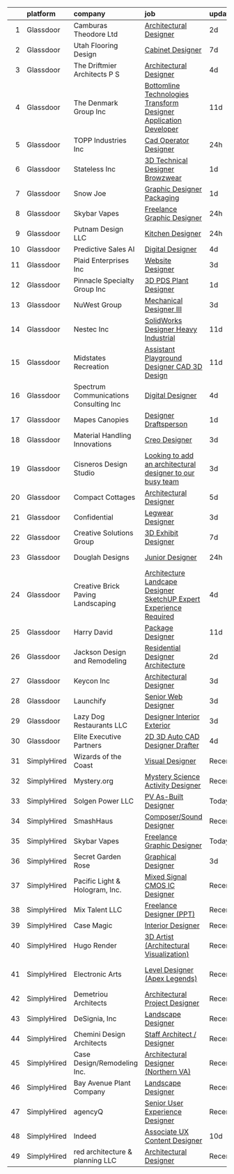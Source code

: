 

|    | platform    | company                                  | job                                                                                                                                                                                                                                                                                                                                                                                                                                                                                                                                                                                                                                                                                                                                                                                                                                                                                                                                                                                                                                                                                                           | update_time   | location           |
|---:|:------------|:-----------------------------------------|:--------------------------------------------------------------------------------------------------------------------------------------------------------------------------------------------------------------------------------------------------------------------------------------------------------------------------------------------------------------------------------------------------------------------------------------------------------------------------------------------------------------------------------------------------------------------------------------------------------------------------------------------------------------------------------------------------------------------------------------------------------------------------------------------------------------------------------------------------------------------------------------------------------------------------------------------------------------------------------------------------------------------------------------------------------------------------------------------------------------|:--------------|:-------------------|
|  1 | Glassdoor   | Camburas   Theodore  Ltd                 | [Architectural Designer](https://www.glassdoor.com/partner/jobListing.htm?pos=102&ao=1110586&s=58&guid=0000018175959fbda8fe6b17ebd812dc&src=GD_JOB_AD&t=SR&vt=w&ea=1&cs=1_65367000&cb=1655535149417&jobListingId=1007942077984&cpc=BA3C8678287BC57E&jrtk=3-0-1g5qpb7v0jm7e801-1g5qpb7vence3800-392c34b32dca021c--6NYlbfkN0DAwgduWqBP7ymGN-lTADpinz2i-23XbRAyg5ywqS-MDZOH5KRN50EgZP9PWaSsHFd-y9xRw7iPuAwOAxL9AsNUFx8_l_sOoE9kFEj7NsnzWXonGOg4PB6nQ-wIKKgcrp5eDmnihJx3ZfN0mYovwcGbLga6ESCXjwkWNUN84lARUFfgy7aYyMo7OVINRYdWKh2RFI_uai2TlHmDGX0Twqpw4MO8uKIahAz5RyH5pNSBJSdmWTszj8h0VMsbztDmCnAxsVPqGiQqSvF-9pylv5PDZGkN7Uj3i6HP_sykyCLtca318EkPi1urr_okzZdA0_mLnTKwBDHPMSbOHXKtbK6sWIlvF0XO6wheWYdXdn1WqjyT5mBNSyUY0VPZAx-BvQBNFGW_3ffkydpFcehLN451pKHYNEd8F32ZoDV_KP53Ab5zk8K9pZeKB06ZLME3xOsvF6hYGT1gzB27mrcQfCJ1T0GLBSMovH8d2Umv6cDp93AOwNC-M_C7243cxqa8ilM-h0Xo4Rw1XA%3D%3D)                                                                                                                                                                                                                                 | 2d            | Des Plaines, IL    |
|  2 | Glassdoor   | Utah Flooring   Design                   | [Cabinet Designer](https://www.glassdoor.com/partner/jobListing.htm?pos=105&ao=1110586&s=58&guid=0000018175959fbda8fe6b17ebd812dc&src=GD_JOB_AD&t=SR&vt=w&ea=1&cs=1_7a696e43&cb=1655535149417&jobListingId=1007932213767&cpc=084DC1FB85E2EACF&jrtk=3-0-1g5qpb7v0jm7e801-1g5qpb7vence3800-6a4ffba28466cf44--6NYlbfkN0B_lYXbcWVyRfqt-Hbra7A1LCYrGJB3Lu8U1kvcsnzP3fG3R5g2d2sNRf6vIElHxPsKyiBFSjvWo1iZNy3dh2VnINErMb1tILs8cPzElaYXMMmUnTtmLr5BvNd7JGG6yF-3jf_KUbY7Q2swzeAACOg8UKBrY0e4P0V-7NlzSqufw9OOgvQcwQia29_-gu1iKPvVQxzMLcVKMDvi8mZPSX7H_vrrf_ok3YxITh1CcsvRBE5xQFIvYb2h5Di9W24xrabItUE65L8xAxeASnTuJYeCqxbYXPDDsNdkDgK6w4DkMPaYziU7rIKduPZsyjsudlwYVz92ZjjXFr4G1Kfc0rHJw3-he3ejqmtiAK3tYZ0wmImHfV2P0gvJgmhhlerSS9V0q6qF1uFWPu2cIX2Tm-NqZJ9WI2SeMY4V-jUErFU0nmT5TrrNEF2GLm-6v_P2BokafgA8Hi655aIBvMKl95UYm7kPzPu8klWZ1_CZnNLBr8ejQgoTuy7wdXGwc2SaIWj2T2V8vv_b3A%3D%3D)                                                                                                                                                                                                                                       | 7d            | Midvale, UT        |
|  3 | Glassdoor   | The Driftmier Architects  P S            | [Architectural Designer](https://www.glassdoor.com/partner/jobListing.htm?pos=101&ao=1110586&s=58&guid=0000018175959fbda8fe6b17ebd812dc&src=GD_JOB_AD&t=SR&vt=w&ea=1&cs=1_fb3057c8&cb=1655535149417&jobListingId=1007936110856&cpc=93B0F4457F5CF523&jrtk=3-0-1g5qpb7v0jm7e801-1g5qpb7vence3800-92a901b93dd3d3ef--6NYlbfkN0CHpSnjIPxMtekS58WZl5Olhjo2iWL5RjE_Boe0ccr3FpZkwzxCry1aVd6RzlmrEiiQwKyvzbyN_NY_Mu4LboH6tTtjdkoHNm5Ih1Sv4d4r9oxBFeZX67pzhRlrxQutlo-ANs8jO-xyAoWmyOrXSPAUbW2yQRRmt0nF7MGHaBGsW7MN5PIW-j3nIfNMkYXX82P8cnmzuZJd5jBbD1YmjN_181JPjhK2fEiMKm9eQPk3COHYmaMU_hhZCIoCubPsqvDkAPlJHcKP8lsHMfOHJCKYqxXyAEQt-amcPRKMHoio-RJ1YGNMkTE_mc7GzVzPtQhjjzpimkdy0wwXjDq7e8IQ7agAeiPgKbA8TV0Hp601HsN5Qawf_4s2gJsRNpJnL9VlxC52Ub0WnKeBbiBmIhSdaiwH6_v0TGRkjebQQeKgthED-eJD5iK9kxV45pjrFMQnLf5DhYpnajyN0oe1h5BLsgHB9Vcbg6c4vQfVyHpHBqtWFDObD4Odp5IsUtAmKgipSOcR2M6Siw%3D%3D)                                                                                                                                                                                                                                 | 4d            | Redmond, WA        |
|  4 | Glassdoor   | The Denmark Group  Inc                   | [ Bottomline Technologies Transform Designer Application Developer ](https://www.glassdoor.com/partner/jobListing.htm?pos=111&ao=1110586&s=58&guid=0000018175959fbda8fe6b17ebd812dc&src=GD_JOB_AD&t=SR&vt=w&ea=1&cs=1_5cf333b5&cb=1655535149418&jobListingId=1007920677812&cpc=F7BD8DA794B5A532&jrtk=3-0-1g5qpb7v0jm7e801-1g5qpb7vence3800-c9509fc5d067a275--6NYlbfkN0CnvnrZV6i1JGX1yqycrBVKxG_QbmFGo1hJvaAPDrdCVTET5rWUgFWpZGgoZc06_HNnY7hdT5y1kDU_dzPnswIN34pdZNgNK1ilmmQcF4UlgBkJtOJXqS4SHehDpnMOgd-7-BM4x5-4Lwr_f_7lGtzLgqaA8CJxUoK7HXFt460O2Himc83l5I4fCMyIzzRDPz3kW1ZMU57VW7oLXqzGgX3RMSuQev00BbHNHg44G0hAqTbL6jMFRY4z-9NBz3NVM-4PaYN63CyZNYFQFeFcmqvXCm2zp64Q8AViPN3JtfjwJGZEw9gbM444ITpeIuHStYe849HnRmJlS-LE8imhwNUJ7ZvP_NPcjU0YbxelyoWLtQAcNphY5nKMw-HCJA4OC4xzd-f06SrPZb9oK-6cF8Y3t7fiTBSkY7WRudFx5FWSQBaKPxPLYeISqTibFP6TAXs5kn3bJTmDXZS7Gi68BqU50uwf6RoKNDTakoRh1Q6rsVJbPLxnpd35-fxUVeyi7XrKimLv2fnINi5FSqySfrSD8HRwiOoBTfymy8OYOkG9FInABffobth5XBhUnkpQbuQ%3D)                                                                                                                                   | 11d           | Remote             |
|  5 | Glassdoor   | TOPP Industries  Inc                     | [Cad Operator Designer](https://www.glassdoor.com/partner/jobListing.htm?pos=117&ao=1110586&s=58&guid=0000018175959fbda8fe6b17ebd812dc&src=GD_JOB_AD&t=SR&vt=w&ea=1&cs=1_56e94971&cb=1655535149419&jobListingId=1007947439581&cpc=CBD165E99C37F1D2&jrtk=3-0-1g5qpb7v0jm7e801-1g5qpb7vence3800-8af6d71867c88651--6NYlbfkN0D0ZqxdZg2TwcIemQ4yr89eGinLCR7bn2QHXosobzuZILYhBVflX-AS8QRLINQhSDG0XwAq7b3_JkHYj5YHl6NYHYg2gf2w4AoMVpKE_28cvkhJKcCSR9NECCkZIIk5Z8cLJFA303cmBCC7FwajnUF4DCX-A5ZtKszOaxUI1ioWsRDFIMngTc92LFL-PmfSFV5M-etrgvnSlAqYVdixqGm9zdlAakqLhLP-eDeuReK6ZpOOuhYDTB-WIje8UBizc9CXVx-Tq6dPXhrcMHE3eUqDLGXVLqjqC6JpExklLZQRal5UXscB4ftMfhViZZofTJ3QG6A45koZtu1EPhHKgxbEB70lFHcRu1Cio8dCSCnYh_xuTIXEWycFA1RF2W-yQEPSCUkbDs9iRNXi1hk56ijxwA5csTF0795OZmzazOR3EoPJmtwpWV9JLTp_1WqmHavPhiusZNnJoQY7ZP2IQ3_3olG0Ss_QNVipLIf2ktkkoqRXXprJXEsg9Yabq7Lhpm77nJI7tr7aAg%3D%3D)                                                                                                                                                                                                                                  | 24h           | Rochester, IN      |
|  6 | Glassdoor   | Stateless Inc                            | [3D Technical Designer  Browzwear ](https://www.glassdoor.com/partner/jobListing.htm?pos=119&ao=1110586&s=58&guid=0000018175959fbda8fe6b17ebd812dc&src=GD_JOB_AD&t=SR&vt=w&ea=1&cs=1_e6e4984d&cb=1655535149420&jobListingId=1007944586616&cpc=14D5209370AEC984&jrtk=3-0-1g5qpb7v0jm7e801-1g5qpb7vence3800-d92c17cf4d9f129f--6NYlbfkN0CMcCXJT0p_ILdaQUIJ0-QQ2_CBConMKszWTsGK5uvI4353MWyOs2yQnOr-BO7R0OdsV-2uWtxKNRcQOIisj4KaKx00A0lKRhJPcNQ2V8uBWaeRAsvkgoctLAWBl_74iXVjRuoS-wp-WJ8tnFC0ceYmcTlksXapOFD465wUOEqag_67zJiey7_Y2YzBIvILtypMwmp76lx6Fj6k1x9_J-ZUbUnxtoE1KF6sHt684tm06c9yLn97ZE6DhmeU6VHs3P8xLLtC3Laopb4r1mULwGDXeIS8n4FmEzMUx01pyF2KzUx8XZUUaEXHbEgA0NZ1eP1p85tcZ-JeWQMThRANiYyAmk3fJgfWCyY7d-rSIgSboK9JGyKSXNo_G4mqpTmwCDIszU_MKQPb4pZj77U3Q4U8Ez8dAlF_1p09kO_QXkTreOXzbs56biTz26iHg-6xeSdM3tNamDvN1PZo8u6ENBQ_063vM-gAJQXy8UUA3Z-mp2haRQJ6arLmRbMXY1t7onF7vx9WHPgJBQ%3D%3D)                                                                                                                                                                                                                      | 1d            | New York, NY       |
|  7 | Glassdoor   | Snow Joe                                 | [Graphic Designer  Packaging   ](https://www.glassdoor.com/partner/jobListing.htm?pos=124&ao=1110586&s=58&guid=0000018175959fbda8fe6b17ebd812dc&src=GD_JOB_AD&t=SR&vt=w&cs=1_4fa9e952&cb=1655535149420&jobListingId=1007945537238&cpc=88FE657033F128A5&jrtk=3-0-1g5qpb7v0jm7e801-1g5qpb7vence3800-e08c966617f54369--6NYlbfkN0API7c6ipb5a-SpimxLJwy47ByrdPU-b9RqCRVfhpWhTrr9b74dt58mfTG5jxvYLwqNjjwanPQep2Iqf7gD8p8T9GkhJAK9ZfyMUMNbLJStznARDgibL2AdwB8Zg1RZXPxlFjcQAehalT9SJ58-56nvNdvZOK9fY7cYDAiwvttcpOdMcAR4jWv_IMPx3mICT_sGMsOQdLA7yux-fa2RYx-QxDT-Z6hzsqx-CN_r7XufR2wHCuJ8_AdQxohXhrq-FyiFPlzrHOnFv6qCEb2lNzDd3525iCQ1W_opz7Nnz4h4neDN3gxR4qNUhseveVSjiWCJ_ytVx0FszddHpih8QhRngo0788zyTnZ44QGcnPAsobyFUml--7YBb5M0nugKwl1EI5TlbCKdIK_-iUgZjI-_OkNnyFcti8klQIHLF2hVdxGDBX-iqbzIGuTgGtYW-AeVQ7oK4rg3rxWsOSMbbOE68BBu4qakUVFwciCLiuYH1QLsgBn5Vv3BS8jpSOWrEqUqno4cc4vPv_kFDyn3yHX_NgOaFxxxdmpvBGiXKYcI5A%3D%3D)                                                                                                                                                                                              | 1d            | Hoboken, NJ        |
|  8 | Glassdoor   | Skybar Vapes                             | [Freelance Graphic Designer](https://www.glassdoor.com/partner/jobListing.htm?pos=130&ao=1110586&s=58&guid=0000018175959fbda8fe6b17ebd812dc&src=GD_JOB_AD&t=SR&vt=w&ea=1&cs=1_7cd12747&cb=1655535149421&jobListingId=1007948284391&cpc=A0032DE20586B9BD&jrtk=3-0-1g5qpb7v0jm7e801-1g5qpb7vence3800-57f7afc741dfe787--6NYlbfkN0CHpSnjIPxMtekS58WZl5Olhjo2iWL5RjE_Boe0ccr3FrdQcWsIa6cPpDX8CodFmSEwS3vkOcXe-FLj_3SaI84BhLpukB3UvNR0aZbE3GIGxGajYkm8atln_tPVdOYF8cNK-pIO4Genp2pcDZMHKjSvIoJSFerq_SwkMISZD4sIFe6UhhMkVgT7gZJ0tzJ2iJ6DHpLQPvoxIr2u3wuqS9wJmKq0xtR_yvk_VxbyxhlIL8i6SfoafN22tEFqV2LbpVlt29-Vr0iY9buESjQI9nkSaK48IfEp10vlYmUcfORt0J71t0NP1KM--515zOoxb5jfNcM2Cu8p5PL2AYNUQVQjx8CFGatLMPQutStuhOeMAw2EBzQ0FDVLchRg9C_aQB_W5up7eaFSYN-G0jsoaXS1feFAH2QJyCC2i_ov63MbDxOOxzcbtqyRwn1cq5-RoQ8EXWlftphq4JZcaBlWzQeX0QSuNy4hC3kIc-vsC2tpJYDs5CWiiJAmsuFgYNGRJIM%3D)                                                                                                                                                                                                                                           | 24h           | Remote             |
|  9 | Glassdoor   | Putnam Design  LLC                       | [Kitchen Designer](https://www.glassdoor.com/partner/jobListing.htm?pos=114&ao=1110586&s=58&guid=0000018175959fbda8fe6b17ebd812dc&src=GD_JOB_AD&t=SR&vt=w&ea=1&cs=1_bb646eef&cb=1655535149419&jobListingId=1007947573336&cpc=A4C1E4276E693E09&jrtk=3-0-1g5qpb7v0jm7e801-1g5qpb7vence3800-45b89db530ef2747--6NYlbfkN0D4nuovUOU2dPryPr7-xanE7ZFWASvaSyNm3BqXIbrO0ocxRZDVxn-Mk1K4YV8rLKs1ib1NNoDzLn4s_SMSfQ9YWm-OPunlnT2UejUKeCrVaauNd-7Gcw-GZ8sODL9unpYbzYMe34fD30nBCcvTZbEIpc-dDV8JyT9jr7bA02Y_dbEo6CX_pCheC5I-TPgBgT9sl4nchVdXqpoV5JCDjhfqYB6C5H_s8fxJYHRARCRtEy4JLzTq7QQWKCAvV5pRhDDOsRvODvtYyzLt2qckd_48BsGJcH3KPMAEt-QdW9fEqQjK4ptIazJ6KZKsr2gFdnh8gpt1jr9SpMFuKNaKWCILvpuYuz90Zaf_cSWsAh8m_V5fhmUNMBFB9GVMTLx52C2eIyzuoKkoq1eBrqNb_YX0gcivcPm1QMalfSRj94te0BZt0WgwsyfWetw4utIhqaXiv_l4sCzZ4LxZm2Bt4STInG6Oq0ZUU7tiYU-5-igYyd6bK41y4JCs75SjGpLbEZanU4_DoeWZew%3D%3D)                                                                                                                                                                                                                                       | 24h           | Greenwich, CT      |
| 10 | Glassdoor   | Predictive Sales AI                      | [Digital Designer](https://www.glassdoor.com/partner/jobListing.htm?pos=112&ao=1110586&s=58&guid=0000018175959fbda8fe6b17ebd812dc&src=GD_JOB_AD&t=SR&vt=w&cs=1_0a761304&cb=1655535149418&jobListingId=1007936109806&cpc=ED5DFE76174CF26A&jrtk=3-0-1g5qpb7v0jm7e801-1g5qpb7vence3800-3d7d0082209389be--6NYlbfkN0CEimXm1CJh_E-tHvxPbgZMcbhx6cgdIq9Pr1R0rMl3sU3PcKky83nFlr7_-N0QMhZoM8KMwa9VSysUJR9MsQy4DZHjAFSZQcPOsxHovme5KBYSach_Q4wWwPlcvZ1qda028uxgHzlNO-Igyq-aPdhIMpP8eep6xW37Zvftt03Hl7StxY5E6jnpkGIaT3HD1xVIC9w73mNDgvhfd4DaexbzuDTtl-9fh7Ti9QqI7ff9oRTn_9Dqf2bfc4ExXiiQ41mX94R1vtIDODly4LeCoW4sCHIiLeuNHiOQ0CProsYFC2lD5nqdL3B8KfJe3U8d88LpUmGreGj0Izs6AJxjSd8ztz4V9K1bmYd6ufy_2-3pAp7uDs1q7-RRyqNxS4FN1gVo1gej3Uw-oTzToh03K7BMEOkeedG2noXrAQZ-JeK8rVX6zbAbWr6fkkPEjYfhXRUyLJDZwufvLmFNjn3Yg4-gsAK1cdXUKERF_98xcOh_DsUfNcAEQMCTNU5KlgaLsgqEm-nGj7Wb-ZCryRHGknefplEco6IEw1OTTTKYSd3jXaAKLvhTQIpyHS3QMw4UMp1NE0IBduCKBg%3D%3D)                                                                                                                                                                            | 4d            | Chicago, IL        |
| 11 | Glassdoor   | Plaid Enterprises  Inc                   | [Website Designer](https://www.glassdoor.com/partner/jobListing.htm?pos=127&ao=1110586&s=58&guid=0000018175959fbda8fe6b17ebd812dc&src=GD_JOB_AD&t=SR&vt=w&ea=1&cs=1_3c4c553b&cb=1655535149421&jobListingId=1007939251844&cpc=292986E5893862A2&jrtk=3-0-1g5qpb7v0jm7e801-1g5qpb7vence3800-5664f235d8bcc9c8--6NYlbfkN0CerEF43NvSmNKobIBw0nTZOkYDHcKNWop8bxfdmh1mR3U8H1EiJnXaJn9Fxf1wmmd0n2hUntiQjq4-lSuZh_vVkRgv6ERq2SDToJBO5OjqiRHPS5gO8WoUD9FdC_-vGUBrnZGZ0dlvt-M-qn-urpxnLUjBFJwPbPQpV57GYUc6IAlNDTG6lKNPyDQM29rmQtkibneYOGHN6M1SI4i9juVVI-lz5X0m-XvtDFjyGC-BJlAt0LzHvBDVxSWDNFWaInDqeRvVxBVEA1m8JC8SGg-otZzT5VM41wE20rckvNhCF6tPPsrB2k9DGY_gNPljCik_FFGvrL9fv61QmpjvTLuBZOjaLsY362qnavG17_LfAnQsOMBG65BmPK39Vwu8h5IUkNqhJSquBYseol1A2V9vbF32h11m-7knGFU9nM2RgZQbaBXqGqXKZ4Ll3Mva8DAba0igtghpWnPyym6dgsmW4RUTUf0XFKiKpZfSiP5HJLUHMaxYWMc9NJy-J0m7Fr4c-WXlcAOPow%3D%3D)                                                                                                                                                                                                                                       | 3d            | Norcross, GA       |
| 12 | Glassdoor   | Pinnacle Specialty Group  Inc            | [3D PDS Plant Designer](https://www.glassdoor.com/partner/jobListing.htm?pos=109&ao=1110586&s=58&guid=0000018175959fbda8fe6b17ebd812dc&src=GD_JOB_AD&t=SR&vt=w&ea=1&cs=1_ea7d9ebb&cb=1655535149418&jobListingId=1007944547138&cpc=E8D5F41151D68237&jrtk=3-0-1g5qpb7v0jm7e801-1g5qpb7vence3800-5ba45d068aafb170--6NYlbfkN0AvKOmg-5NqYhHLmDu_7Pjxq7vyl5WZkAzYueW6PgEnHN088J39WpvCst9TlHOmuPd8KwreeABQuXWrczffvqlZY8YBgPdDlPSXz50C1ACVa1OdiZHyW_BiZW-yXguVO-GxxfakGfRk2qFjegM2nV5BHcMCjZcHVdvSr8WdFs7nzfjkJVdp0fqD78gaB9MlxW4GMHVTo25XBZ9nJ5P6zt4NO3vKpj-3nntshSZs8zYfy4m0mvqz-2lu8pyL16fTT1zUwN67CSDw2tEykcfKaAGSrTHxpEQKQ6ywc0jq8oR7uE9W41xCP6KOnzDg4wAlQDDGgsROZWYCZUy2yah61ET0Qi7i8dQiWyruTRXeDyXx9i-30cqXU6voErG7q19VO1qLGx1Er4_WmZXOcRWl-6t1Xsxc324uFRnFcPYP5Mi1-DBeClW-hs1jdnCO0oNQhaix5EiTcfI0o_SPEZ-RF1HUgAxUKf6wJNL7V0abwkepER--4p-TqVDh9Fnaze7VoGnKstgOCvrBfeVXgeUPOAVr)                                                                                                                                                                                                                              | 1d            | Aiken, SC          |
| 13 | Glassdoor   | NuWest Group                             | [Mechanical Designer III](https://www.glassdoor.com/partner/jobListing.htm?pos=128&ao=1110586&s=58&guid=0000018175959fbda8fe6b17ebd812dc&src=GD_JOB_AD&t=SR&vt=w&ea=1&cs=1_b9910594&cb=1655535149421&jobListingId=1007940233158&cpc=66EACBD3E279A8FF&jrtk=3-0-1g5qpb7v0jm7e801-1g5qpb7vence3800-c201a013a4f00a04--6NYlbfkN0DWCPMblvXmg65e051I_4RS2vwM3HfOIbdzHgj0Ry8eUV_O7o_83HMwD1GAIR7L9KooDpfBwB8SJ4gY6z_WF_COE76GDszaIl1rNFxLqqhdoqD97R5AcGmGOnFttuUy9SAsJ7VvS2iLj5lv1Q_Pn984GjNdiZ2rVcCfxAlnSyYF4KaV-8uPCGqjgOZznYWHUjLxaHQQuukvmGEkic4mGBqWxzlh3Jc-pWtMUACG9BdOt3dxXV_6AnrOlI-5dBTUgUSmypb_Zm-Y_F0EA-eqWzKc7h-oHyk6potmOHi5TnwYQP2IUo-STa6l4bUjyLESFY93NfEQeVB0N8KPswcdhMnH8QuWWYGEP5NuE4GFNvF-zm5CJ-aXQ15AbV45Ybd_QpaOMtcT5r6a0XoZ5FB8XH_ExW4vuGgewLcm1SOa97ncL3vWmo0YrMmDRy13TGEV6Kq6OwpprBkNeijsFI6Z02H9izbDwl39urvN9FiGgKAofDsHjnU5aTTevmQoayzAnz0SdORe-Vt0GPYcvYlNMbsa)                                                                                                                                                                                                                            | 3d            | Merritt Island, FL |
| 14 | Glassdoor   | Nestec Inc                               | [SolidWorks Designer   Heavy Industrial](https://www.glassdoor.com/partner/jobListing.htm?pos=103&ao=1110586&s=58&guid=0000018175959fbda8fe6b17ebd812dc&src=GD_JOB_AD&t=SR&vt=w&ea=1&cs=1_c2d18a96&cb=1655535149417&jobListingId=1007921970542&cpc=A76117BBBA89076E&jrtk=3-0-1g5qpb7v0jm7e801-1g5qpb7vence3800-804b0c5fbf2a0c3e--6NYlbfkN0CdcVd3SDA1nO7RkKTAACmPV4xEt72Vls8LI2dqcgyOeEeVurxOhNiKvFIPECYbE8OJLSGAZfjuFo8_fRqN114f9ht3jHHBHCgz80bXyqiuPd_6O0GawmrejvTjDonGTbN_7XSVoSw0yoe1Ygcr5gNwZZwqTs4V-hOzugRthn3xeilj_mucTfJ8SJwmAT-5hwWmBfKkKEif31140K0_DQCNijj_gwrxQc8I5vNOHg6D8hVbh-sjwZntI4y5XfAkNPbBn5HstOG5A4F01QmDNFrWO7zrz2PpKA6XBluYS63az_isMHeGgWauEBQ1wqGkiUhwM1KcDEg0bmSFzsJi4FkAkWNsfiyQbpN9duAynASLZcy2VQ7J4im_d3CXMFybzqfVyaRplK6ilgCTiY68yNRB1ucQYtBwELfH6i6Kq_7NkcFO5oquTi5h0Gf7W07xH2IGL3MMOpoYrg-WmrAAgEOFxWpVVJpest9OL201kp31Obwlrm8L7RYvW_whUODMyCac6SnXgixbpSEP_KmIedTm-w7R3B_aCcU%3D)                                                                                                                                                                                               | 11d           | Pen Argyl, PA      |
| 15 | Glassdoor   | Midstates Recreation                     | [Assistant Playground Designer   CAD   3D Design](https://www.glassdoor.com/partner/jobListing.htm?pos=104&ao=1110586&s=58&guid=0000018175959fbda8fe6b17ebd812dc&src=GD_JOB_AD&t=SR&vt=w&ea=1&cs=1_ca89ba7a&cb=1655535149417&jobListingId=1007920743945&cpc=8B05A11E7619D7A1&jrtk=3-0-1g5qpb7v0jm7e801-1g5qpb7vence3800-0d423f352f102f92--6NYlbfkN0Af7IH--f52cTUDwFMUanxXcd3NiV5wYJyzlyk1G5yRERPjkIYljGfhU7jo1G3fwEPUK7Mnz_zDJAuySo4XfeQ9-Xz6yiZ00KBTEVAyFhbC8CpUzKzPTnkDgxbZdx56k-BlwQjgGOLMojspZSbpKUnIxWnvQCwMRQw7fX0ZLIbcGx8twLpiVLhPA5EmtqzB6Pyr3Gb-gVisqymnjLk4cE4LnbC-MdhjMYTulrnWFvaRRF-jmMQrFm1GIpOcgHT5Vw9F7ImPIlPeR5TaXvdxxtvO62IIH6YqdS1gBvvhEVUgSvkwx19Uh06v0WMy1QoAdb7-QI8nmqHLe1u7JOr1oERjOhW2oU5S41pnv74Pk3_phjXjlvYh-dvWRcAZFV8m-v1yKZLqxL0qeZ-IBFlyYxCgJXF3nZB1ilZDrq_3iyiiqbl8MI6SlFOXfrkTh6-pvkUDfcdAa-sN-nlKwkFiOPQtD8aePKaYiiXj0XsBPrhdZwmWh1quVxH5yhgFOvP5Il9mfQWdAXeCIsyYlb5mbH6-0z9L0gINz0I%3D)                                                                                                                                                                                      | 11d           | Pataskala, OH      |
| 16 | Glassdoor   | Spectrum Communications   Consulting Inc | [Digital Designer](https://www.glassdoor.com/partner/jobListing.htm?pos=126&ao=1110586&s=58&guid=0000018175959fbda8fe6b17ebd812dc&src=GD_JOB_AD&t=SR&vt=w&cs=1_ae479947&cb=1655535149421&jobListingId=1007936882470&cpc=8C7EDB9C3100EB8F&jrtk=3-0-1g5qpb7v0jm7e801-1g5qpb7vence3800-0efd128eb5aed8e0--6NYlbfkN0CEimXm1CJh_E-tHvxPbgZMcbhx6cgdIq9Pr1R0rMl3sU3PcKky83nF7xSMo3nddOn7Ezk0R5wq0xRM4P4Wqw20NJNt1myi9vhduCMlk8eS9Q-2pR7e426Bhv408jU6dwqXU19OX7GZL9-fzLcpxPjkOCfuAbN15nTcseGdJkcZ3XbWz2mdqVvOuzz25VFISDdtwFox1iIIfzf4WdQNuCPGolTw9R2wnuMcIvBxm-ZugQilmTD11H7JzJp2jc1y2dzcWnufFdqqkGI-6fyjJcN1WARboO0Br_3PoyxX6CtpgBphCgvVr18Nvv3TcsBwzWGSCGcwfp48byutxDfj9it5OswR7BuzXqazGOYwPbX3rtN8UjgTxI1vaHPCBU8_hqQUWBYsUacse12qOEkxmTUKmO2iyMtJyu9p5G61eZx9SCZVsnoP9hF0BVDKe-YAwBwo_n0vo1GdZkINLj2ZXoPVtfVaZFhlQy5P2Zlgq6JW4MUXfeASLPQnEPXMFpGnN2GFnJqoXJlM_g%3D%3D)                                                                                                                                                                                                                                            | 4d            | Chicago, IL        |
| 17 | Glassdoor   | Mapes Canopies                           | [Designer Draftsperson](https://www.glassdoor.com/partner/jobListing.htm?pos=129&ao=1110586&s=58&guid=0000018175959fbda8fe6b17ebd812dc&src=GD_JOB_AD&t=SR&vt=w&ea=1&cs=1_c1f77675&cb=1655535149421&jobListingId=1007944863813&cpc=07E115E50C044AB0&jrtk=3-0-1g5qpb7v0jm7e801-1g5qpb7vence3800-1f0713825f81d8b0--6NYlbfkN0C2SVAOpOeIWQkPp9EeCSLxTLheLRty2uanDx8E9nXZ3mMSUdBgMf7rdCPWdzUto9XUQidwjGdLG0OOswx3Qp6B6cZeRVbfUiGOGZznVIJ5EaxdbvmFBJ7lY_ZvT3-Mt4hmf3PW8xn2FzBy2rlMt8kUax0uZf7WY9H-N0L72ebvdL9Y-eRCf37kKzgXFKtnvf20NUnl0PnHtB6LZ8565y5r2W76SSmJ4BvJFbRoYXuBANJEMoXsNSOZZlfTwSTjHBUfAKjQ0QioVDtzru92QhCdkA74ad-jaz_iCqxoJMUZ1xTCiW95Ju01gDkWm13eapATi48sXABbRfXElPwZu1rwU5LDDLxt5JHiJjfRbSAzJhrBIWLjq9yw_OFNxAkTe6nioDVtGcA0t9WxY5JMprL7KCbJ3G4GXU2b144_pryjJwtux5pS6w4Pw48i8vyHmQSiTke_km5Yc3zWG7S5Bu_zBGeIQaSiVEaRZow054IeoyI9Gku2Zt3_Xbvbvz7Hxa_eo5oRYIF_TQ%3D%3D)                                                                                                                                                                                                                                  | 1d            | Lincoln, NE        |
| 18 | Glassdoor   | Material Handling Innovations            | [Creo Designer](https://www.glassdoor.com/partner/jobListing.htm?pos=106&ao=1110586&s=58&guid=0000018175959fbda8fe6b17ebd812dc&src=GD_JOB_AD&t=SR&vt=w&ea=1&cs=1_b1db61df&cb=1655535149418&jobListingId=1007939619602&cpc=7727F3A772A9F19C&jrtk=3-0-1g5qpb7v0jm7e801-1g5qpb7vence3800-8943c151b4051700--6NYlbfkN0BCBVRfw33a18o1oVaPy0oz7XVRAtbq2F2GZ1ntk3dKicRisQg5kIsMUmNIr26wOv3P2MzfEoXdnVia3GJ9mPzZQUOz0RDyglRtdvjmkwKBcAZSm6s0nqlIWSuB8n74gRj3wCFmomsjRGnRyCWs_MrDQsNNCyquIPyep5ZORQO1Y4-MdVmnhVlOFd5kKcmY6KQZ2drBdP6F5Ito1DA5c0xuCFjzPrcogHvi2PyAdCBBcJKCRaq6vjZSr-z6HUrLMjhVuEl6CNmulwZg2wxE9CdH_X0AUQeTuGfEXI5krZOAQS7S7hnfpbZdTgZVYtHp2ngjClXXVOgucEm7L_81KL9Fo02MxbUcrQjLAOmVSqYjEFmwkjV5ig3NqfXKzObtreyevLKCH3u-XbR7irQr5VHGym8514XgKWOoYENyRQxjp9xkv_8HyJ54ngRAFIhXmLWGu8S8rL8KRTXtUD1FbjB-sdXmbUrc8wvnRc9XgihPOw0-uZa73akd6Q9vRnPJ-ic%3D)                                                                                                                                                                                                                                                        | 3d            | Des Moines, IA     |
| 19 | Glassdoor   | Cisneros Design Studio                   | [Looking to add an architectural designer to our busy team](https://www.glassdoor.com/partner/jobListing.htm?pos=110&ao=1110586&s=58&guid=0000018175959fbda8fe6b17ebd812dc&src=GD_JOB_AD&t=SR&vt=w&ea=1&cs=1_4414248f&cb=1655535149418&jobListingId=1007939253989&cpc=7B55E3DABFA2D45C&jrtk=3-0-1g5qpb7v0jm7e801-1g5qpb7vence3800-a391309aade3dc3b--6NYlbfkN0ACTeRvGRFS6hadW-07x_K1RnsIE8OdH4tufuZ5eRAiXtw4liyTMXhhJXibBYfkiKI8vwROjec9CtF5ThHkpqd-BWl7NWoz38w1gTDWVP24IaI4z9ypadLSwxkazeIRgy5xdCBajOlxOlkxXtOTRZBeGmkijWJTJuaAjAXHQ-C-T75CZNTapDwntsp7hZrjXZO9AQQFv9bIaXIq37nAKLKGgYMG7tMzBpQ1fP_GNX6zCjVxjqsDgtwAyXtz1hAVL848-7eddf-CyxrQL8ZY-zPBnVWUl9stPLk8tG1zOxLs6bYZNjhHvk3M3VGMU0lBZFkNoIpb69VIkr8N8vhZUZDrhD1nmMAa9i7INvfOOlWpRxT9TTJtTdxoGG76Avbis6PWmfDKO6Df_QOgw0FkT5ZhonhuEoRdS61L0oBHpiSVTr7lYrZChymuL-vhfRhUBVlVFUsl4IrygcVYkvtTGvSGgKKrDx-V7XC0xn4ZjK0mweCUoBDUBbU_GXBSDjaH_Si4bEKF0ffwnA%3D%3D)                                                                                                                                                                                              | 3d            | Houston, TX        |
| 20 | Glassdoor   | Compact Cottages                         | [Architectural Designer](https://www.glassdoor.com/partner/jobListing.htm?pos=116&ao=1110586&s=58&guid=0000018175959fbda8fe6b17ebd812dc&src=GD_JOB_AD&t=SR&vt=w&ea=1&cs=1_5ac68eda&cb=1655535149419&jobListingId=1007935091822&cpc=1F3C18ACF2451959&jrtk=3-0-1g5qpb7v0jm7e801-1g5qpb7vence3800-a12c723a904e18ea--6NYlbfkN0ACTeRvGRFS6hadW-07x_K1RnsIE8OdH4tufuZ5eRAiXvJP4uszTk420fMz63CDCUurx_OYcenF2z2at1QfjpsxX1nq6iv5ULrgt9pT5OTzF0sB8N-60ShXCzS9UvVwvDRSgBp4kSsvx_qet3b0Kuj35zXZbJpfXu4dEB-TpNGtDtpCAP1ktLsOXgxWtTWJDxDoz04s0cyRRyasOTlEVXSwZuXLWH_Ax0DxJfGs1niE5uLY878n_viHHaax66Ke5T5TYKcF6JgSnFGh_qptZKqOVOVpQKBxzJdnXSvAMURnE3r4TbbQ6GaEVHQiUK-pAPt4FIGeguOKmD_vZrUuBbdYU5wzL3PHVu68iLxTlK6Pyzn9aYizMmb-dwnKX-h-WGxTQvb51DQ0Ag32A4ABbA2dBBXsgyd7opSAsh1mj3Qgm_dJ3qK1lLsEgSdBtXJmucr-KF-ofgO-9VhN0oQf8nSmQyKzLYU99DE29ZgX37jVxbwLhKxzHW_P1Bj3vZhu-DV-9xyppYDTyg%3D%3D)                                                                                                                                                                                                                                 | 5d            | Asheville, NC      |
| 21 | Glassdoor   | Confidential                             | [Legwear Designer](https://www.glassdoor.com/partner/jobListing.htm?pos=115&ao=1110586&s=58&guid=0000018175959fbda8fe6b17ebd812dc&src=GD_JOB_AD&t=SR&vt=w&ea=1&cs=1_65fddfe0&cb=1655535149419&jobListingId=1007939772810&cpc=320F474EFE2ECF9F&jrtk=3-0-1g5qpb7v0jm7e801-1g5qpb7vence3800-0b9f7a6b7488e7c6--6NYlbfkN0CsKKE7Uct0l7CqO2kQz5hGJhtTLK7TnTOf3fPtlFY24R2mc_J14QJtbmIkdWVawgSdi6xYH2fChi3AmUXxq_ikixh2_06ASVFcu1w7AufJTG0EecrKmvEdHc15LpAbSVbYrdMrUW4w4tuP5lb5wY2dZaV_XBcwuQTe2OMcoMEdUuyMf6kN7xb2OdmVXbK_d43XZ_-ntrU3ab07zuWVSs-2Z9KEv0lv9PlpZ_dfOpO9WrbuMV8h7gYQhXMYvCBM7Jpr5VhH-6Qg29SqW57VuAimQg-e8nX3HtH3F3gZ39sdKfjH7UOV0TrOlUry5-qUip9cHZmkT-qwoA0oEt4wXwJ6Q4ubzpFgHQt6tPBtcMVwE8LfaumnxjLvugSaOeWngH0vz_3kMnSzjIx12VEwjCKdvBnBjAKMLr5RDspEm-5-wHef7-s-Ss4oCEF6sJyWtcUwFSzNkv2cVVRfK-lWrn9vXoMAQqfBJbxW1j71fl_gdiDZIjg37K0EC0VEGvdEEk0%3D)                                                                                                                                                                                                                                                     | 3d            | New York, NY       |
| 22 | Glassdoor   | Creative Solutions Group                 | [3D Exhibit Designer](https://www.glassdoor.com/partner/jobListing.htm?pos=122&ao=1110586&s=58&guid=0000018175959fbda8fe6b17ebd812dc&src=GD_JOB_AD&t=SR&vt=w&ea=1&cs=1_0fbd338c&cb=1655535149420&jobListingId=1007931838252&cpc=90C4CD7F4113B630&jrtk=3-0-1g5qpb7v0jm7e801-1g5qpb7vence3800-12a1f33820d9f4f3--6NYlbfkN0DdLn5tXN_RiyJSiFodarGZFJKa8s6F6AK0THPBWp05MWGACVIr9k5ZXXdM1YXxddfwyrTnIvaS3KN0qXNl0jY5f5JYbeV6pbg-7WxbP_WvZ7Le_zTjdFTdVSkDw02BYRkS9KNpOeeFIgy2snThSN1PANJVV0sb7S55x_LNJeRS4l1EePdVsuPtp2GWv2NgSvYdiJOhwxgcdCSA03R2dvYSNLtp477dsYQ8lpJrDEu7pTwYWYL4ADx0s_lus3iKebjRVHBA1ZBJ7nQU6xgoat8i9FTAxwW9fSaK_pZ34OAx1rqbI2f9otoQuQpzK0F_7NhM4NDrpYhjIJnc4ldXOtoyqm6MShVCdz24_ziAwiIKgaV2Z59G9hqUaEBxMb5jlbcw_LxsVckuf5xnyPczXt4OwzP1Bfc73BFIPqqoWYQUJJLS8P7gpu7-ixxlrUkItSXbCkUC9PJi2MpCoq8BihL5EiZBsg5qJl14CxYqQylPetmcjxa8F5jV8SJjm5MGw0g%3D)                                                                                                                                                                                                                                                  | 7d            | Clawson, MI        |
| 23 | Glassdoor   | Douglah Designs                          | [Junior Designer](https://www.glassdoor.com/partner/jobListing.htm?pos=123&ao=1110586&s=58&guid=0000018175959fbda8fe6b17ebd812dc&src=GD_JOB_AD&t=SR&vt=w&ea=1&cs=1_4f028d0f&cb=1655535149421&jobListingId=1007947981187&cpc=973E6D846143997F&jrtk=3-0-1g5qpb7v0jm7e801-1g5qpb7vence3800-76c279204f8ba181--6NYlbfkN0DsBOlmEAMqZtav1V1WKZO3RUElpafjggtWvxyDQ3xFSn211QrqvEi0QJfGni7wbCGqADRC-aNUtSAEFcBy5-PNxKQ6ieT7Qp_fz0RTgVLbT45siyfkrA97BVdOTyAITgCFzFtzvEQ3h6qSUG5EX8FMPsD64eoVDxZi_OZHf_wbuacdwKUf9nLZs195bpS_zStQrJBrmsKGBr73xNa-C2HMa_rapqge6wRPDy-_Uz7nwzGaWwKCy-MQQgWIMn8U8Aotxs-iHMo1AvJucNv_Jhx7I3dXCpVVTQno2XWNOPP3jkLyiOjG9kUe2GAeLX9WpgFboC5QnwScBWMu-7wIwKqrbB90F4G7RQk3XOS_jCRTb_Bbg3GOhHs5cJ-sAqLDudgljcFVkBA9iVBjNVXquPTXZeeS0AnOUNGGQIROcykq1evYIhPbWpulEvnG0Sm9u-u3mJBBoI2iijIOnEX5WVRvnvHa_tkoU6gLKCXpak-x-z-cIG0ItPgn0-QtBTTNtrdqjh2oDsY5ow%3D%3D)                                                                                                                                                                                                                                        | 24h           | Lafayette, CA      |
| 24 | Glassdoor   | Creative Brick Paving   Landscaping      | [Architecture  Landcape Designer  SketchUP Expert   Experience Required](https://www.glassdoor.com/partner/jobListing.htm?pos=121&ao=1110586&s=58&guid=0000018175959fbda8fe6b17ebd812dc&src=GD_JOB_AD&t=SR&vt=w&ea=1&cs=1_6dd660be&cb=1655535149420&jobListingId=1007936108831&cpc=6E3BAA8A94CCAB69&jrtk=3-0-1g5qpb7v0jm7e801-1g5qpb7vence3800-75402a23f6e8ed7c--6NYlbfkN0Dx3r3E47sSe5bB3PIy1uzBZvlB7xy2NhfhZMlxQTsxrNljbzALwoFlSoXoqHS6unAzWFODGcottUiVAP3ehGK6jioxNJU_mmVFAE1H8ffaZDMsQIxG8uQBMxNwiiCwPKrEsOSw2fHbN5C4dEEZ2QMKb6ITRDjmK8WE0ho8t2v2qItbdIg2SsbEJxIKNKMFU3fHOCkPETIosL1Idc5YhAoZSvgs7n_KARdFGT7uUjbHWNcuUd_rHbc35c2SDWDOJFs3Dy5Bzil4bP88F1ojZdXsIIISS-mcf--wOKPA3YL3T7YCNIC3hJuiyXnhd4DAK2OcV-nHUXZIsdf-mkm-C4GpkZSce2qBF0WBqfsbJq2chYUGXO2BD1xfxAbm5hKfAdF6QpO1Kkk9h2shNqadi73VVGrQPEmNSWyjObEjpHt17ZmBIeZ8gxkDZnM0wSTrJqkOOtNrDKh_xREr0-IhSKqX-c-FT0nKqjiWrirU4lqEicr6SQ7Xw2yhYvlA6Hgggs7kz_3PAlA03cHC5jvGFrMLpb4HFrXQxiE3wdpCKPSd_c6kPKlBvcJiPIcq4UK_xVg%3D)                                                                                                                               | 4d            | Keego Harbor, MI   |
| 25 | Glassdoor   | Harry   David                            | [Package Designer](https://www.glassdoor.com/partner/jobListing.htm?pos=108&ao=1110586&s=58&guid=0000018175959fbda8fe6b17ebd812dc&src=GD_JOB_AD&t=SR&vt=w&cs=1_2b4bffa6&cb=1655535149417&jobListingId=1007922093164&cpc=D910AC0D9B8C6152&jrtk=3-0-1g5qpb7v0jm7e801-1g5qpb7vence3800-c73860af2e371f8b--6NYlbfkN0C2Kxy2UJ_Pvnd4od3WrkCWO_kqcj97eYDc0kbVAzRhDi2ywKUcguo9BRHByusGnjg3kmLUXU_i7lefnfjaUm1QM4NfD7ZpoySdt9IPt61IoPdiAbES3LvG6ddx4Vv7n8CNZC7_gFVBusF8hGP4W2yK5Ra6JK5SlpPuMlKNM4lTDfG56jjMC7z3nmoyCEZbrgz4hN-HA7Q4ALGooJSVtzBto58v7V5SePP-ya9EfWMPFqFIObZdJu1eE2GrhfFlFUJ60mP2Cz51J3SJMCl0qz8x5GgNNU39P6onAjpe_XXw5xRHg3szsPhiuGrZpifkDvugdmKEh88cRSxUiu_KBcKrDbJ9pcyZ_Bb8EKCEsQtG42-7XqrHOt1-mKd_u0xrUoPA9uIIeBBFE1CqjCdtps9NEyq34mt08eUHnw2KAW_sTnE8rKhJ6qjZLah1GEewioAtbUEvtsUl-GUE6YXTSJD53lt5j-nxwY_grPae9zEhbB-RUqYfj0rv95LssnwCQSCad2GWBhNkrucHiyPyv5LmphprgF_RQfmhSQHWTpmRcqAtz5ED9_KUsVkibyQu_wc%3D)                                                                                                                                                                                          | 11d           | Medford, OR        |
| 26 | Glassdoor   | Jackson Design and Remodeling            | [Residential Designer   Architecture](https://www.glassdoor.com/partner/jobListing.htm?pos=120&ao=1110586&s=58&guid=0000018175959fbda8fe6b17ebd812dc&src=GD_JOB_AD&t=SR&vt=w&ea=1&cs=1_4d8f6b47&cb=1655535149420&jobListingId=1007942866655&cpc=F89DB714968E32AB&jrtk=3-0-1g5qpb7v0jm7e801-1g5qpb7vence3800-a398a183d2253401--6NYlbfkN0Dx3r3E47sSe5bB3PIy1uzBZvlB7xy2NhfhZMlxQTsxrM9CNnVPR6P6RP1Mcqy9_qr5O-FP1TaJ4e9YA2z9H-bx3-095yQU65zcSP54jq0Ovzw1FWTVN34NNn0wrVqphh5Kjw9ro6aq-5tpXapKu5t6FGXcmcS5DG1rHjwagn0Xau3XfYq292Xi7dAyeq6p81B8NTysh2I770NytxvT0d5M951oBx6FDPPcb26xQX_XnX-eoSuJXZn1MEwa5_rSadz8bZn8yLwkVZR5Ljtd8VCfnX3wdSJ2hVbgTYXSohpCsbT3rQiS7wxlxCqw6rXlimsOXppnY9PJEihgFHq8vwpUX98Wu79PGngcWiGtRkIosP1oLaQxJEoG9aKSyvPfleW-hYEezlysChcSqvpjuEQg4zKL_KNE8ufJ6Mk8vXc_O7gJG8YvYz4KRA9M2bIRgkpGKdrovnkk4W05P276GxKwL0sJv4cN2NyCTqkngEBW1lm_hRWz9Q90rlUdEajJdTtNlDIpnuIXwQ%3D%3D)                                                                                                                                                                                                                    | 2d            | San Diego, CA      |
| 27 | Glassdoor   | Keycon Inc                               | [Architectural Designer](https://www.glassdoor.com/partner/jobListing.htm?pos=118&ao=1110586&s=58&guid=0000018175959fbda8fe6b17ebd812dc&src=GD_JOB_AD&t=SR&vt=w&ea=1&cs=1_5f0d9839&cb=1655535149419&jobListingId=1007940072587&cpc=9B12395D9F8719A3&jrtk=3-0-1g5qpb7v0jm7e801-1g5qpb7vence3800-8cc730fd9d3ab36e--6NYlbfkN0AS3oPsAAmCngCu4U51_2RxXyfS7TdWOFtWPOafNW52I29jAwwM9Lp-sS0wjUG4j2P69UEeGszIEM_UdZagGYlSJ9_3F2JigxiFGFa3LFswMpFsxsXCIZeaXe3PSv7thuiJ-XkMMzS3N6lKbvXCUsxbH1C4peBEERUvmuNX3a6HLThJpW0ArvE2mp9vI8FIKQkANbbFbdXoTG-A05f-T8_rvl0500w-DGGtugqJHEpB1MRp0uywgPm5-5UjbiBXR3PzAiTOtnQXoIzOOVZGpltKlUKku_BzxhxUncgafP12xMKcS0p9oZzyZtea7eox1dWnC1WW3imVpcOVtRsmxYzEXZ56hHZ9KZRFrlWwJPYVBZ_laZpGAIUTJig74fAWPt2tviYntsWihHjTOyY6sPVbbVtLAvekL6MZE8Az4BNMl6-MVynX-FFHDKzV3m-saLJrvQlYnV2rCBOJPClIBqL150GVoitzmF0eFvW0-6IN3Ztd6eSPwbCRAn4ec4Hs9nyNCIsaXh0p6A%3D%3D)                                                                                                                                                                                                                                 | 3d            | Mountain View, CA  |
| 28 | Glassdoor   | Launchify                                | [Senior Web Designer](https://www.glassdoor.com/partner/jobListing.htm?pos=107&ao=1110586&s=58&guid=0000018175959fbda8fe6b17ebd812dc&src=GD_JOB_AD&t=SR&vt=w&ea=1&cs=1_9cc2c2f8&cb=1655535149418&jobListingId=1007939194372&cpc=E0AB5B669D1DBAAB&jrtk=3-0-1g5qpb7v0jm7e801-1g5qpb7vence3800-9da8bd7323a232fb--6NYlbfkN0AR-aAJPz1BnSqWzdrWMdedROU4ejlzYpzmYToDmFFDvvHI1apGV0ZlOgFVvvAo6x1TtU7_LiHFvZc_fpZpPBqm6uHvJvXTl9kLjW6xTSSL3-vTZITM7LhWvYlEmnFJY0l_pV7d93YojSz1YZP9Z3M4DKFsCWSFvtjpJR8VUikffsn7FXwyu8OElYLxQWCWzJX80GZgeeBK-p6C33MbEtgEVw7_XBXo6kIsCTSw5GdQy0y7BbZC9K_bFVJG6SIL2y78iH419p7FlfwYcxAS86Tzt2ERKPi_oWRjxlytZh5wWBIlMf51qKbPycxhcD0VrEon3Bd4FzKB4NhFTwtCUIg_-ndB9kwWU2b_uUM6H6iPlMaznV_3v9iHwO7GX0eFepcXCr7Q8pZfVHI0yb0ldzkI8xDnUl7gj-7hDF9dFrvPjBNTFr_5MD7i_MJUxLMgVk9rb7DVvfw18fLavSCAseUxO_IOJqr-ag_cUK0Fdjtbq3BpkWNqMv9hr-h2QIt6K-fqZoo-p4bD9w%3D%3D)                                                                                                                                                                                                                                    | 3d            | San Diego, CA      |
| 29 | Glassdoor   | Lazy Dog Restaurants  LLC                | [Designer  Interior Exterior](https://www.glassdoor.com/partner/jobListing.htm?pos=113&ao=1110586&s=58&guid=0000018175959fbda8fe6b17ebd812dc&src=GD_JOB_AD&t=SR&vt=w&cs=1_a0484704&cb=1655535149418&jobListingId=1007939742032&cpc=29832A3A95482100&jrtk=3-0-1g5qpb7v0jm7e801-1g5qpb7vence3800-2e26077204beda7b--6NYlbfkN0Dallkq8aEtIfjJuf0Sf5ktGCmwYv4TUioPb4a4RanME_t4_eY_fBh5QZibWAZi39G006975fDqKiZ1p5OlZ2yLCz3HOhg2wOZUODDXCiRRItXDqktF5fEAVBFCcjFn7brzXE6em1K4jbDKha-xA_EZQzBPXEfNKFvVw60q49kKQEspJeE0TRK2LSUeAFmbk-RkFsFTI1vbbUIRMYXCUoL0E0m6tpepBqNu3wfZX_UHC5fNFMQYik6VVWscfa-3PZg9acTjccX0oK1nW5xbynTX6QonuZjmMJYFQ1zP-hs1BBrYeKvVP14tdEbzzJAhytXzjMUCHA8qt0_jHMgZ_g8P9_VSmuCsdQ8tTRNjYgev4z1hiPCoYcJ64fkiBgEmFnguBnSYL5rOxv5YSZK9GiKSHuUROMH8zgmZ1tczOv7b_D7rhW-PSkfmQdYqX0j-yGTaxPrAWumXVaO_nxjPFWGkRmDbwhV3RrtW_PtGmIrSBdOjtM4XLGs3wsYRcex_T61BwpYfjnHYeCbjhHcvqj-E_A_QjEM6-_E-zTbTHfxQKSZG5hFpb_58pXgK8x2f3QyAXjuWYu4TNqvjb7pN1ADmHRRIhY_3y42fMpyD5ge0Ts_sCNobnFYLSHwNok49_549NRWHzOvcwH51VGzwjxqkmDoMfP-KSZ3gIvt4tSe8H53l-x22hluzSyjANuYX_6fTyXboBO2u9mQ4vHdql8aklsWJYOPy-S8A2UAmnp_DgA%3D%3D) | 3d            | Costa Mesa, CA     |
| 30 | Glassdoor   | Elite Executive Partners                 | [2D   3D Auto CAD Designer Drafter](https://www.glassdoor.com/partner/jobListing.htm?pos=125&ao=1110586&s=58&guid=0000018175959fbda8fe6b17ebd812dc&src=GD_JOB_AD&t=SR&vt=w&ea=1&cs=1_6e1d9967&cb=1655535149421&jobListingId=1007936868821&cpc=AED165184C5D3F86&jrtk=3-0-1g5qpb7v0jm7e801-1g5qpb7vence3800-cea4866d1299dc7b--6NYlbfkN0DrCMkC-Wo9QGLMV0_Mwp5tFnoPdA-FNbmG0OSI980c-6H0XAxE5T7QhR3IwPEHA0wAV9fGolbSbuZqq5y3LQhjAyNvTqD9-atZgrkiFBxvJaTdkTZHVp46nNG_zTDQpVgMVthRHp5ijGfXhAodGpRE1DHCxBRydyN88Byv_Nq6YW9PPc1blI3eDKv0MzBCDSpP5jQvEyqpzQ_o_y61ISDbzxGNDIl61a3BCaLeFfA3GnDbkA8wiw33bFtrUDKmdN1w_ZsjsKy8X-TGQCv7Besqwr5EDx_lrUfBs_PEtgOKE1EIhRbm4UKyMUmygAi-O8gfJ6mbz8yWTpwxzsckt50MZOsNQS--zlTyO3in2OWq9oeJSO1EFg5GZKrbD5omErTETPaNQYLraERdXmh1ApmzYsOt8aU_HN2jzo7fW9_mIWDGJRLvkC0YC4iLbf-mj2DT79CFHjTkocXMRxeMmX3y1YLgTQjHhYaeOUIz4j9u5MP4ZQU3KnO4hlZ4LYT5zwqT_bLtIh4wnM-TtWCUVWvjELVSyZqKv-0%3D)                                                                                                                                                                                                    | 4d            | Yankton, SD        |
| 31 | SimplyHired | Wizards of the Coast                     | [Visual Designer](https://www.simplyhired.com/job/ELCYjESeDW8VyKiC_jZO8kP-QZZRKQ0SuEe4JWBL_VgEPDMhcOEVKQ?q=3d+designer)                                                                                                                                                                                                                                                                                                                                                                                                                                                                                                                                                                                                                                                                                                                                                                                                                                                                                                                                                                                       | Recently      | Renton, WA         |
| 32 | SimplyHired | Mystery.org                              | [Mystery Science Activity Designer](https://www.simplyhired.com/job/kuEItjfIgh-eycejQeQSzZ6qrrAGBmkH5GklFoGz22_dm5l6_EodYA?q=3d+designer)                                                                                                                                                                                                                                                                                                                                                                                                                                                                                                                                                                                                                                                                                                                                                                                                                                                                                                                                                                     | Recently      | Remote             |
| 33 | SimplyHired | Solgen Power LLC                         | [PV As-Built Designer](https://www.simplyhired.com/job/Wtup4QNoRu_DfkzHNoDrlBt-tLmohGU8OVn1ruTAg1hMo8Sd9SbChw?q=3d+designer)                                                                                                                                                                                                                                                                                                                                                                                                                                                                                                                                                                                                                                                                                                                                                                                                                                                                                                                                                                                  | Today         | Remote             |
| 34 | SimplyHired | SmashHaus                                | [Composer/Sound Designer](https://www.simplyhired.com/job/5TV44fqNq9OE9PTw8D83ASmeufu-2onYgJ8O5l4Y0t9TzOHHgUVKrQ?q=3d+designer)                                                                                                                                                                                                                                                                                                                                                                                                                                                                                                                                                                                                                                                                                                                                                                                                                                                                                                                                                                               | Recently      | Remote             |
| 35 | SimplyHired | Skybar Vapes                             | [Freelance Graphic Designer](https://www.simplyhired.com/job/GGQBD7ASSJ3JAc4IteoOF3yWIuJC71URNGjCz2V47oymZtovS8egAw?q=3d+designer)                                                                                                                                                                                                                                                                                                                                                                                                                                                                                                                                                                                                                                                                                                                                                                                                                                                                                                                                                                            | Today         | Remote             |
| 36 | SimplyHired | Secret Garden Rose                       | [Graphical Designer](https://www.simplyhired.com/job/MBp4tNEkQcaorDspj64t2e3OSWax_qw_Ft7Wm6MF11TZ9H1pWtFm0A?q=3d+designer)                                                                                                                                                                                                                                                                                                                                                                                                                                                                                                                                                                                                                                                                                                                                                                                                                                                                                                                                                                                    | 3d            | Remote             |
| 37 | SimplyHired | Pacific Light & Hologram, Inc.           | [Mixed Signal CMOS IC Designer](https://www.simplyhired.com/job/Sc4ydI-Y5NpOFOEUqhWztzjvzWmwyfMMewgYJXukJHdQGI01Wzwkiw?q=3d+designer)                                                                                                                                                                                                                                                                                                                                                                                                                                                                                                                                                                                                                                                                                                                                                                                                                                                                                                                                                                         | Recently      | Los Angeles, CA    |
| 38 | SimplyHired | Mix Talent LLC                           | [Freelance Designer (PPT)](https://www.simplyhired.com/job/fAAF4ogkRrv7XBdtP0ve3QunCAkuka-LIsAUr9HouXmjmCnY6dPnnA?q=3d+designer)                                                                                                                                                                                                                                                                                                                                                                                                                                                                                                                                                                                                                                                                                                                                                                                                                                                                                                                                                                              | Recently      | Remote             |
| 39 | SimplyHired | Case Magic                               | [Interior Designer](https://www.simplyhired.com/job/WAgF14JmswB6TGD-JUfpPD-963ncL4DfuCrtth1pVIXsR89yXGJEBA?q=3d+designer)                                                                                                                                                                                                                                                                                                                                                                                                                                                                                                                                                                                                                                                                                                                                                                                                                                                                                                                                                                                     | Recently      | Remote             |
| 40 | SimplyHired | Hugo Render                              | [3D Artist (Architectural Visualization)](https://www.simplyhired.com/job/zILtqVFY1VlSsgTwLREtgTIggcGs5gg_GVOl9hcUdCvDJUttwq0CPw?q=3d+designer)                                                                                                                                                                                                                                                                                                                                                                                                                                                                                                                                                                                                                                                                                                                                                                                                                                                                                                                                                               | Recently      | Remote             |
| 41 | SimplyHired | Electronic Arts                          | [Level Designer (Apex Legends)](https://www.simplyhired.com/job/SqCA79lZN5HtRaC3tE-JHJhz8FdzjZRVJ96G6YKeoD0j3__-hobaFw?q=3d+designer)                                                                                                                                                                                                                                                                                                                                                                                                                                                                                                                                                                                                                                                                                                                                                                                                                                                                                                                                                                         | Recently      | Los Angeles, CA    |
| 42 | SimplyHired | Demetriou Architects                     | [Architectural Project Designer](https://www.simplyhired.com/job/0tWxrBISZMjnW_6MwGmL_jlCpcf8Onh3EQ0qb1zkNE8cvL_q8UkpxA?q=3d+designer)                                                                                                                                                                                                                                                                                                                                                                                                                                                                                                                                                                                                                                                                                                                                                                                                                                                                                                                                                                        | Recently      | Kirkland, WA       |
| 43 | SimplyHired | DeSignia, Inc                            | [Landscape Designer](https://www.simplyhired.com/job/Xk5uRx2WPy28Pm5bmbgAfobtIVTGKMPLy-Tx9iFsq2T_XtuHMztFLA?q=3d+designer)                                                                                                                                                                                                                                                                                                                                                                                                                                                                                                                                                                                                                                                                                                                                                                                                                                                                                                                                                                                    | Recently      | Charlotte, NC      |
| 44 | SimplyHired | Chemini Design Architects                | [Staff Architect / Designer](https://www.simplyhired.com/job/x8_HEsTbwz-A76pYk1MBVmEoxHdgEOpsiB_O5m-CpWd32Ma3Awm8vA?q=3d+designer)                                                                                                                                                                                                                                                                                                                                                                                                                                                                                                                                                                                                                                                                                                                                                                                                                                                                                                                                                                            | Recently      | Holliston, MA      |
| 45 | SimplyHired | Case Design/Remodeling Inc.              | [Architectural Designer (Northern VA)](https://www.simplyhired.com/job/ccXmIVzj7Py_sIQKmnZNWormUVfhiJNp1k1oXyOsWVu-7P5ojogw-Q?q=3d+designer)                                                                                                                                                                                                                                                                                                                                                                                                                                                                                                                                                                                                                                                                                                                                                                                                                                                                                                                                                                  | Recently      | Alexandria, VA     |
| 46 | SimplyHired | Bay Avenue Plant Company                 | [Landscape Designer](https://www.simplyhired.com/job/HZjxYOgL2rbnU2r1Fbts2n5uzT1IXoeJLY8BH2bgMB4UvtVSAVdwpw?q=3d+designer)                                                                                                                                                                                                                                                                                                                                                                                                                                                                                                                                                                                                                                                                                                                                                                                                                                                                                                                                                                                    | Recently      | Surf City, NJ      |
| 47 | SimplyHired | agencyQ                                  | [Senior User Experience Designer](https://www.simplyhired.com/job/cIDtvicOoH53aMYEP0Ljm-akwv5PTKqGSpFWDKdyocaD4666RjrRkA?q=3d+designer)                                                                                                                                                                                                                                                                                                                                                                                                                                                                                                                                                                                                                                                                                                                                                                                                                                                                                                                                                                       | Recently      | Bethesda, MD       |
| 48 | SimplyHired | Indeed                                   | [Associate UX Content Designer](https://www.simplyhired.com/job/jTL8TTzm9pord3R-G2SUEA9b5BokXNkRRgFHO_h6K3y7OuMiqqNSBA?q=3d+designer)                                                                                                                                                                                                                                                                                                                                                                                                                                                                                                                                                                                                                                                                                                                                                                                                                                                                                                                                                                         | 10d           | United States      |
| 49 | SimplyHired | red architecture & planning LLC          | [Architectural Designer](https://www.simplyhired.com/job/45I23h2Cosp9fEtKtQVafYRl2eQrecPsTEzdPXu1HilTpOse7wTT3Q?q=3d+designer)                                                                                                                                                                                                                                                                                                                                                                                                                                                                                                                                                                                                                                                                                                                                                                                                                                                                                                                                                                                | Recently      | Columbus, OH       |
